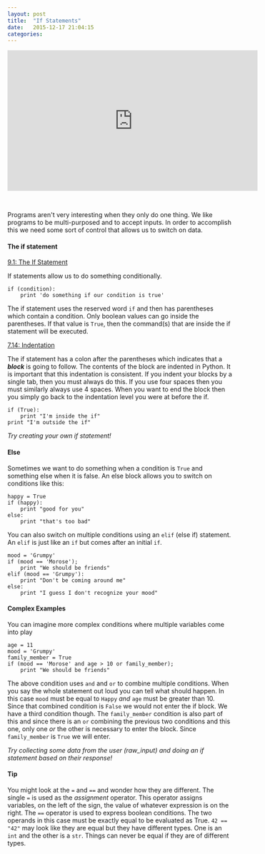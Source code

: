 ```yaml
---
layout: post
title:  "If Statements"
date:   2015-12-17 21:04:15
categories: 
---
```


<iframe width="560" height="315" src="https://www.youtube.com/embed/qYkwh7xp-K4" frameborder="0" allowfullscreen></iframe>

&nbsp;

Programs aren't very interesting when they only do one thing. We like programs
to be multi-purposed and to accept inputs. In order to accomplish this we need
some sort of control that allows us to switch on data. 

#### The if statement

<span><i class="fa fa-book"></i><a href="http://www.swaroopch.com/notes/python/#_the_if_statement"> 9.1: The If Statement</a></span>

If statements allow us to do something conditionally. 

    if (condition):
        print 'do something if our condition is true'

The if statement uses the reserved word `if` and then has parentheses which
contain a condition. Only boolean values can go inside the parentheses. If that
value is `True`, then the command(s) that are inside the if statement will be
executed.

<span><i class="fa fa-book"></i><a href="http://www.swaroopch.com/notes/python/#indentation"> 7.14: Indentation</a></span>

The if statement has a colon after the parentheses which indicates that a
**_block_** is going to follow. The contents of the block are indented in
Python. It is important that this indentation is consistent. If you indent your
blocks by a single tab, then you must always do this. If you use four spaces
then you must similarly always use 4 spaces. When you want to end the block then
you simply go back to the indentation level you were at before the if.

    if (True):
        print "I'm inside the if"
    print "I'm outside the if"

<span><em><i class="fa fa-flask"></i> Try creating your own if statement!</em></span>

#### Else

Sometimes we want to do something when a condition is `True` and something else
when it is false. An else block allows you to switch on conditions like this:

    happy = True
    if (happy):
        print "good for you"
    else:
        print "that's too bad"

You can also switch on multiple conditions using an `elif` (else if) statement.
An `elif` is just like an `if` but comes after an initial `if`.

    mood = 'Grumpy'
    if (mood == 'Morose');
        print "We should be friends"
    elif (mood == 'Grumpy'):
        print "Don't be coming around me"
    else:
        print "I guess I don't recognize your mood"

#### Complex Examples

You can imagine more complex conditions where multiple variables come into play

    age = 11
    mood = 'Grumpy'
    family_member = True
    if (mood == 'Morose' and age > 10 or family_member);
        print "We should be friends"

The above condition uses `and` and `or` to combine multiple conditions. When you
say the whole statement out loud you can tell what should happen. In this case
`mood` must be equal to `Happy` _and_ `age` must be greater than 10. Since that
combined condition is `False` we would not enter the if block. We have a third
condition though. The `family_member` condition is also part of this and since
there is an `or` combining the previous two conditions and this one, only one
_or_ the other is necessary to enter the block. Since `family_member` is `True`
we will enter.

<span><em><i class="fa fa-flask"></i> Try collecting some data from the user
(raw_input) and doing an if statement based on their response!</em></span>


#### Tip

You might look at the `=` and `==` and wonder how they are different. The single
`=` is used as the _assignment_ operator. This operator assigns variables, on
the left of the sign, the value of whatever expression is on the right. The `==`
operator is used to express boolean conditions. The two operands in this case
must be exactly equal to be evaluated as True. `42 == "42"` may look like they
are equal but they have different types. One is an `int` and the other is a
`str`. Things can never be equal if they are of different types.
